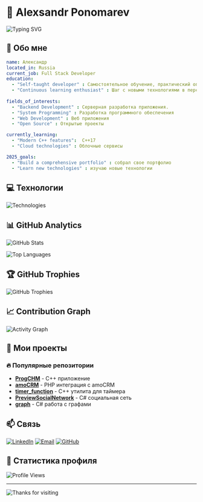 # 🎯 Alexsandr Ponomarev

![Typing SVG](https://readme-typing-svg.herokuapp.com?font=Fira+Code&size=30&pause=1000&color=00D4FF&center=true&vCenter=true&width=600&lines=Full+Stack+Developer;%7C+PHP+%7C+C%23;React;Open+Source;Java+Script;)


## 🚀 Обо мне

```yaml
name: Александр
located_in: Russia
current_job: Full Stack Developer
education: 
  - "Self-taught developer" : Самостоятельное обучение, практический опыт, неприрывное развитие.
  - "Continuous learning enthusiast" : Шаг с новыми технологиями в перспективу будущего. 
  
fields_of_interests:
  - "Backend Development" : Серверная разработка приложения.
  - "System Programming" : Разработка программного обеспечения
  - "Web Development" : Веб приложения
  - "Open Source" : Открытые проекты

currently_learning:
  - "Modern C++ features":  C++17
  - "Cloud technologies" : Облочные сервисы

2025_goals: 
  - "Build a comprehensive portfolio" : собрал свое портфолио
  - "Learn new technologies" : изучаю новые технологии
```

## 💻 Технологии

![Technologies](https://skillicons.dev/icons?i=cpp,php,cs,git,github,linux,vscode)

## 📊 GitHub Analytics

![GitHub Stats](https://github-readme-stats.vercel.app/api?username=amindlog&show_icons=true&theme=radical&hide_border=true&count_private=true)

![Top Languages](https://github-readme-stats.vercel.app/api/top-langs/?username=amindlog&layout=compact&theme=radical&hide_border=true)

## 🏆 GitHub Trophies

![GitHub Trophies](https://github-profile-trophy.vercel.app/?username=amindlog&theme=radical&no-frame=true&column=7)

## 📈 Contribution Graph

![Activity Graph](https://github-readme-activity-graph.vercel.app/graph?username=amindlog&theme=radical&hide_border=true)

## 🎯 Мои проекты

### 🔥 Популярные репозитории

- **[ProgCHM](https://github.com/amindlog/ProgCHM)** - C++ приложение
- **[amoCRM](https://github.com/amindlog/amoCRM)** - PHP интеграция с amoCRM
- **[timer_function](https://github.com/amindlog/timer_function)** - C++ утилита для таймера
- **[PreviewSocialNetwork](https://github.com/amindlog/PreviewSocialNetwork)** - C# социальная сеть
- **[graph](https://github.com/amindlog/graph)** - C# работа с графами

## 📫 Связь

[![LinkedIn](https://img.shields.io/badge/LinkedIn-0077B5?style=for-the-badge&logo=linkedin&logoColor=white)](https://linkedin.com/in/amindlog)
[![Email](https://img.shields.io/badge/Email-D14836?style=for-the-badge&logo=gmail&logoColor=white)](mailto:amind@bk.ru)
[![GitHub](https://img.shields.io/badge/GitHub-100000?style=for-the-badge&logo=github&logoColor=white)](https://github.com/amindlog)

## 🎨 Статистика профиля

![Profile Views](https://komarev.com/ghpvc/?username=amindlog&style=flat-square&color=blue)

---

![Thanks for visiting](https://readme-typing-svg.herokuapp.com?font=Fira+Code&pause=1000&color=00D4FF&center=true&vCenter=true&width=435&lines=Thanks+for+visiting!;Feel+free+to+connect+with+me!)
